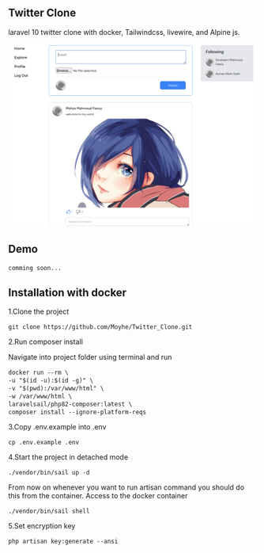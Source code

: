 ## Twitter Clone

laravel 10 twitter clone with docker, Tailwindcss, livewire, and Alpine js.

![My logo](public/images/toukeChan.png)

## Demo

    comming soon...

## Installation with docker

1.Clone the project

    git clone https://github.com/Moyhe/Twitter_Clone.git

2.Run composer install

Navigate into project folder using terminal and run

    docker run --rm \
    -u "$(id -u):$(id -g)" \
    -v "$(pwd):/var/www/html" \
    -w /var/www/html \
    laravelsail/php82-composer:latest \
    composer install --ignore-platform-reqs

3.Copy .env.example into .env

    cp .env.example .env

4.Start the project in detached mode

    ./vendor/bin/sail up -d

From now on whenever you want to run artisan command you should do this from the container.
Access to the docker container

    ./vendor/bin/sail shell

5.Set encryption key

    php artisan key:generate --ansi
